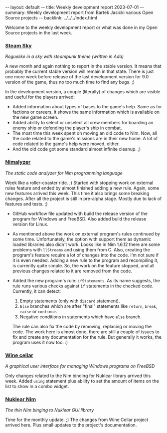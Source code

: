 -- layout: default
-- title: Weekly development report 2023-07-01
-- summary: Weekly development report from Bartek Jasicki various Open Source projects
-- backlink: ../../../index.html

Welcome to the weekly development report or what was done in my Open Source
projects in the last week.

### [Steam Sky](https://www.laeran.pl/repositories/steamsky)

*Roguelike in a sky with steampunk theme (written in Ada)*

A new month and again nothing to report in the stable version. It means that
probably the current stable version will remain in that state. There is just
one more week before release of the last development version for 9.0 version
of the game, thus no too much time to find any bugs. ;)

In the development version, a couple (literally) of changes which are visible
and useful for the players arrived:

* Added information about types of bases to the game's help. Same as for
  factions or careers, it shows the same information which is available on the
  new game screen.
* Added ability to select or unselect all crew members for boarding an enemy
  ship or defending the player's ship in combat.
* The most time this week spent on moving an old code to Nim. Now, all the code
  related to the game's missions are in their new home. A lot of code related
  to the game's help were moved, either.
* And the old code got some standard almost infinite cleanup. ;)

### [Nimalyzer](https://www.laeran.pl/repositories/nimalyzer)

*The static code analyzer for Nim programming language*

Week like a roller-coaster ride. ;) Started with stopping work on external rules
feature and ended by almost finished adding a new rule.
Again, some new features arrived this week. This time it also brings some
breaking changes. After all the project is still in pre-alpha stage. Mostly due
to lack of features and tests. ;)

* GitHub workflow file updated with build the release version of the program
  for Windows and FreeBSD. Also added build the release version for Linux.
* As mentioned above the work on external program's rules continued by some
  time. Unfortunately, the option with support them as dynamic loaded
  libraries also didn't work. Looks like in Nim 1.6.12 there are some
  problems with `llStreams` and using them from C. Also, creating the program's
  feature require a lot of changes into the code. I'm not sure if it is even
  needed. Adding a new rule to the program and recompiling it, is currently
  quite simple. So, the work on the feature stopped, and all previous changes
  related to it are removed from the code.
* Added the new program's rule: `ifStatements`. As its name suggests, the rule
  runs various checks against `if` statements in the checked code. Currently, it
  can detect:

   1. Empty statements (only with `discard` statement).
   2. `Else` branches which are after "final" statements like `return`, `break`,
      `raise` or `continue`.
   3. Negative conditions in statements which have `else` branch.

  The rule can also fix the code by removing, replacing or moving the code. The
  work here is almost done, there are still a couple of issues to fix and create
  any documentation for the rule. But generally it works, the program uses it
  now too. :)

### [Wine cellar](https://www.laeran.pl/repositories/winecellar)

*A graphical user interface for managing Windows programs on FreeBSD*

Only changes related to the Nim binding for Nuklear library arrived this week.
Added `using` statement plus ability to set the amount of items on the list to
show in a combo widget.

### [Nuklear Nim](https://www.laeran.pl/repositories/nuklearnim)

*The thin Nim binging to Nuklear GUI library*

Time for the monthly update. ;) The changes from Wine Cellar project arrived
here. Plus small updates to the project's documentation.
